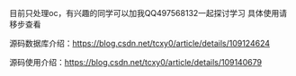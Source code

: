 目前只处理oc，有兴趣的同学可以加我QQ497568132一起探讨学习
具体使用请移步查看

源码数据库介绍：https://blog.csdn.net/tcxy0/article/details/109124624

源码使用介绍：https://blog.csdn.net/tcxy0/article/details/109140679
